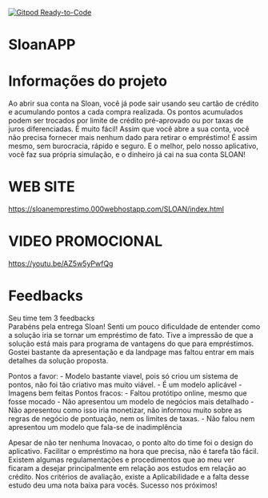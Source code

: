 [![Gitpod Ready-to-Code](https://img.shields.io/badge/Gitpod-Ready--to--Code-blue?logo=gitpod)](https://gitpod.io/#https://github.com/Victormbg/SloanAPP) 

# SloanAPP

# Informações do projeto
Ao abrir sua conta na Sloan, você já pode sair usando seu cartão de crédito e acumulando pontos a cada compra realizada. Os pontos acumulados podem ser trocados por limite de crédito pré-aprovado ou por taxas de juros diferenciadas. É muito fácil! Assim que você abre a sua conta, você não precisa fornecer mais nenhum dado para retirar o empréstimo! É assim mesmo, sem burocracia, rápido e seguro. E o melhor, pelo nosso aplicativo, você faz sua própria simulação, e o dinheiro já cai na sua conta SLOAN!


# WEB SITE
https://sloanemprestimo.000webhostapp.com/SLOAN/index.html

# VIDEO PROMOCIONAL
https://youtu.be/AZ5w5yPwfQg

# Feedbacks
Seu time tem 3 feedbacks<br>
Parabéns pela entrega Sloan! Senti um pouco dificuldade de entender como a solução iria se tornar um empréstimo de fato. Tive a impressão de que a solução está mais para programa de vantagens do que para empréstimos. Gostei bastante da apresentação e da landpage mas faltou entrar em mais detalhes da solução proposta.<br>

Pontos a favor: - Modelo bastante viavel, pois só criou um sistema de pontos, não foi tão criativo mas muito viável. - É um modelo aplicável - Imagens bem feitas Pontos fracos: - Faltou protótipo online, mesmo que fosse mocado - Não apresentou um modelo de negócios mais detalhado - Não apresentou como isso iria monetizar, não informou muito sobre as regras de negócio de pontuação, nem os limites de taxas. - Não falou nem apresentou um modelo que fala-se de inadimplência<br>

Apesar de não ter nenhuma Inovacao, o ponto alto do time foi o design do aplicativo. Facilitar o empréstimo na hora que precisa, não é tarefa tão fácil. Existem algumas regulamentações e procedimentos que ao meu ver ficaram a desejar principalmente em relação aos estudos em relação ao crédito. Nos critérios de avaliação, existe a Aplicabilidade e a falta desse estudo deu uma nota baixa para vocês. Sucesso nos próximos!
